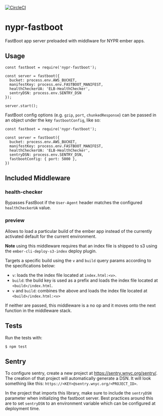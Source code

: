 [![CircleCI](https://circleci.com/gh/nypublicradio/nypr-fastboot.svg?style=svg)](https://circleci.com/gh/nypublicradio/nypr-fastboot)

# nypr-fastboot

FastBoot app server preloaded with middlware for NYPR ember apps.

## Usage
```node
const fastboot = require('nypr-fastboot');

const server = fastboot({
  bucket: process.env.AWS_BUCKET,
  manifestKey: process.env.FASTBOOT_MANIFEST,
  healthCheckerUA: 'ELB-HealthChecker',
  sentryDSN: process.env.SENTRY_DSN
});

server.start();
```

FastBoot config options (e.g. `gzip`, `port`, `chunkedResponse`) can be passed in an object under the key `fastbootConfig`, like so:
```node
const fastboot = require('nypr-fastboot');

const server = fastboot({
  bucket: process.env.AWS_BUCKET,
  manifestKey: process.env.FASTBOOT_MANIFEST,
  healthCheckerUA: 'ELB-HealthChecker',
  sentryDSN: process.env.SENTRY_DSN,
  fastbootConfig: { port: 5000 },
})
```

## Included Middleware

### health-checker

Bypasses FastBoot if the `User-Agent` header matches the configured `healthCheckerUA` value.

### preview

Allows to load a particular build of the ember app instead of the currently activated default for the current environment.

**Note** using this middleware requires that an index file is shipped to s3 using the `ember-cli-deploy-s3-index` deploy plugin.

Targets a specific build using the `v` and `build` query params according to the specifications below:

- `v`: loads the  the index file located at `index.html:<v>`.
- `build`: the build key is used as a prefix and loads the index file located at `<build>/index.html`.
- `v` and `build`: combines the above and loads the index file located at `<build>/index.html:<v>`

If neither are passed, this middleware is a no op and it moves onto the next function in the middleware stack.

## Tests

Run the tests with:
```node
$ npm test
```

## Sentry
To configure sentry, create a new project at https://sentry.wnyc.org/sentry/. 
The creation of that project will automatically generate a DSN. It will look something like this: `https://<KEY>@sentry.wnyc.org/<PROJECT_ID>`.
 
In the project that imports this library, make sure to include the `sentryDSN` parameter when initializing the fastboot server. Best practices around this are to set `sentryDSN` to an environment variable which can be configured at deployment time.
